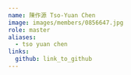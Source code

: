 ```yaml
---
name: 陳作源 Tso-Yuan Chen 
image: images/members/0856647.jpg 
role: master
aliases:
  - tso yuan chen
links:
  github: link_to_github 
---
```

